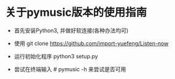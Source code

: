 # 关于pymusic版本的使用指南

  * 首先安装Python3, 并做好软连接(各种办法均可)

  * 使用 git clone https://github.com/import-yuefeng/Listen-now 

  * 运行初始化程序 python3 setup.py

  * 尝试在终端输入 # pymusic -h 来尝试是否可用
